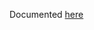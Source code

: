 Documented [here](/docs/test_cases/performance/5_cloudspace_limits_test/5_cloudspace_limits_test.md)